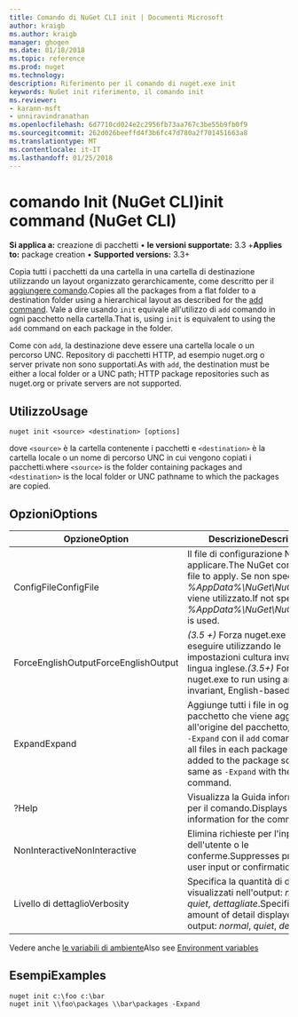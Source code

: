 ```yaml
---
title: Comando di NuGet CLI init | Documenti Microsoft
author: kraigb
ms.author: kraigb
manager: ghogen
ms.date: 01/18/2018
ms.topic: reference
ms.prod: nuget
ms.technology: 
description: Riferimento per il comando di nuget.exe init
keywords: NuGet init riferimento, il comando init
ms.reviewer:
- karann-msft
- unniravindranathan
ms.openlocfilehash: 6d7710cd024e2c2956fb73aa767c3be55b9fb0f9
ms.sourcegitcommit: 262d026beeffd4f3b6fc47d780a2f701451663a8
ms.translationtype: MT
ms.contentlocale: it-IT
ms.lasthandoff: 01/25/2018
---
```

# <a name="init-command-nuget-cli"></a><span data-ttu-id="c8793-104">comando Init (NuGet CLI)</span><span class="sxs-lookup"><span data-stu-id="c8793-104">init command (NuGet CLI)</span></span>

<span data-ttu-id="c8793-105">**Si applica a:** creazione di pacchetti &bullet; **le versioni supportate:** 3.3 +</span><span class="sxs-lookup"><span data-stu-id="c8793-105">**Applies to:** package creation &bullet; **Supported versions:** 3.3+</span></span>

<span data-ttu-id="c8793-106">Copia tutti i pacchetti da una cartella in una cartella di destinazione utilizzando un layout organizzato gerarchicamente, come descritto per il [aggiungere comando](cli-ref-add.md).</span><span class="sxs-lookup"><span data-stu-id="c8793-106">Copies all the packages from a flat folder to a destination folder using a hierarchical layout as described for the [add command](cli-ref-add.md).</span></span> <span data-ttu-id="c8793-107">Vale a dire usando `init` equivale all'utilizzo di `add` comando in ogni pacchetto nella cartella.</span><span class="sxs-lookup"><span data-stu-id="c8793-107">That is, using `init` is equivalent to using the `add` command on each package in the folder.</span></span>

<span data-ttu-id="c8793-108">Come con `add`, la destinazione deve essere una cartella locale o un percorso UNC. Repository di pacchetti HTTP, ad esempio nuget.org o server private non sono supportati.</span><span class="sxs-lookup"><span data-stu-id="c8793-108">As with `add`, the destination must be either a local folder or a UNC path; HTTP package repositories such as nuget.org or private servers are not supported.</span></span>

## <a name="usage"></a><span data-ttu-id="c8793-109">Utilizzo</span><span class="sxs-lookup"><span data-stu-id="c8793-109">Usage</span></span>

```cli
nuget init <source> <destination> [options]
```

<span data-ttu-id="c8793-110">dove `<source>` è la cartella contenente i pacchetti e `<destination>` è la cartella locale o un nome di percorso UNC in cui vengono copiati i pacchetti.</span><span class="sxs-lookup"><span data-stu-id="c8793-110">where `<source>` is the folder containing packages and `<destination>` is the local folder or UNC pathname to which the packages are copied.</span></span>

## <a name="options"></a><span data-ttu-id="c8793-111">Opzioni</span><span class="sxs-lookup"><span data-stu-id="c8793-111">Options</span></span>

| <span data-ttu-id="c8793-112">Opzione</span><span class="sxs-lookup"><span data-stu-id="c8793-112">Option</span></span> | <span data-ttu-id="c8793-113">Descrizione</span><span class="sxs-lookup"><span data-stu-id="c8793-113">Description</span></span> |
| --- | --- |
| <span data-ttu-id="c8793-114">ConfigFile</span><span class="sxs-lookup"><span data-stu-id="c8793-114">ConfigFile</span></span> | <span data-ttu-id="c8793-115">Il file di configurazione NuGet da applicare.</span><span class="sxs-lookup"><span data-stu-id="c8793-115">The NuGet configuration file to apply.</span></span> <span data-ttu-id="c8793-116">Se non specificato, *%AppData%\NuGet\NuGet.Config* viene utilizzato.</span><span class="sxs-lookup"><span data-stu-id="c8793-116">If not specified, *%AppData%\NuGet\NuGet.Config* is used.</span></span> |
| <span data-ttu-id="c8793-117">ForceEnglishOutput</span><span class="sxs-lookup"><span data-stu-id="c8793-117">ForceEnglishOutput</span></span> | <span data-ttu-id="c8793-118">*(3.5 +)*  Forza nuget.exe per eseguire utilizzando le impostazioni cultura invariante, in lingua inglese.</span><span class="sxs-lookup"><span data-stu-id="c8793-118">*(3.5+)* Forces nuget.exe to run using an invariant, English-based culture.</span></span> |
| <span data-ttu-id="c8793-119">Expand</span><span class="sxs-lookup"><span data-stu-id="c8793-119">Expand</span></span> | <span data-ttu-id="c8793-120">Aggiunge tutti i file in ogni pacchetto che viene aggiunto all'origine del pacchetto; uguale a `-Expand` con il `add` comando.</span><span class="sxs-lookup"><span data-stu-id="c8793-120">Adds all files in each package that's added to the package source; same as `-Expand` with the `add` command.</span></span> |
| <span data-ttu-id="c8793-121">?</span><span class="sxs-lookup"><span data-stu-id="c8793-121">Help</span></span> | <span data-ttu-id="c8793-122">Visualizza la Guida informazioni per il comando.</span><span class="sxs-lookup"><span data-stu-id="c8793-122">Displays help information for the command.</span></span> |
| <span data-ttu-id="c8793-123">NonInteractive</span><span class="sxs-lookup"><span data-stu-id="c8793-123">NonInteractive</span></span> | <span data-ttu-id="c8793-124">Elimina richieste per l'input dell'utente o le conferme.</span><span class="sxs-lookup"><span data-stu-id="c8793-124">Suppresses prompts for user input or confirmations.</span></span> |
| <span data-ttu-id="c8793-125">Livello di dettaglio</span><span class="sxs-lookup"><span data-stu-id="c8793-125">Verbosity</span></span> | <span data-ttu-id="c8793-126">Specifica la quantità di dettagli visualizzati nell'output: *normale*, *quiet*, *dettagliate*.</span><span class="sxs-lookup"><span data-stu-id="c8793-126">Specifies the amount of detail displayed in the output: *normal*, *quiet*, *detailed*.</span></span> |

<span data-ttu-id="c8793-127">Vedere anche [le variabili di ambiente](cli-ref-environment-variables.md)</span><span class="sxs-lookup"><span data-stu-id="c8793-127">Also see [Environment variables](cli-ref-environment-variables.md)</span></span>

## <a name="examples"></a><span data-ttu-id="c8793-128">Esempi</span><span class="sxs-lookup"><span data-stu-id="c8793-128">Examples</span></span>

```cli
nuget init c:\foo c:\bar
nuget init \\foo\packages \\bar\packages -Expand
```
